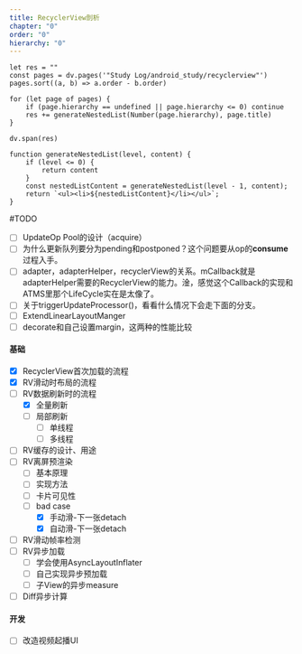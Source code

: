 ```yaml
---
title: RecyclerView剖析
chapter: "0"
order: "0"
hierarchy: "0"
---
```


```dataviewjs
let res = ""
const pages = dv.pages('"Study Log/android_study/recyclerview"')
pages.sort((a, b) => a.order - b.order)

for (let page of pages) {
	if (page.hierarchy == undefined || page.hierarchy <= 0) continue
	res += generateNestedList(Number(page.hierarchy), page.title)
}

dv.span(res)

function generateNestedList(level, content) {
	if (level <= 0) { 
		return content
	} 
	const nestedListContent = generateNestedList(level - 1, content); 
	return `<ul><li>${nestedListContent}</li></ul>`; 
}
```

#TODO 

- [ ] UpdateOp Pool的设计（acquire）
- [ ] 为什么更新队列要分为pending和postponed？这个问题要从op的**consume**过程入手。
- [ ] adapter，adapterHelper，recyclerView的关系。mCallback就是adapterHelper需要的RecyclerView的能力。淦，感觉这个Callback的实现和ATMS里那个LifeCycle实在是太像了。
- [ ] 关于triggerUpdateProcessor()，看看什么情况下会走下面的分支。
- [ ] ExtendLinearLayoutManger
- [ ] decorate和自己设置margin，这两种的性能比较

#### 基础

- [x] RecyclerView首次加载的流程
- [x] RV滑动时布局的流程
- [ ] RV数据刷新时的流程
	- [x] 全量刷新
	- [ ] 局部刷新
		- [ ] 单线程
		- [ ] 多线程
- [ ] RV缓存的设计、用途
- [ ] RV离屏预渲染
	- [ ] 基本原理
	- [ ] 实现方法
	- [ ] 卡片可见性
	- [ ] bad case
		- [x] 手动滑-下一张detach
		- [x] 自动滑-下一张detach
- [ ] RV滑动帧率检测
- [ ] RV异步加载
	- [ ] 学会使用AsyncLayoutInflater
	- [ ] 自己实现异步预加载
	- [ ] 子View的异步measure
- [ ] Diff异步计算

#### 开发

- [ ] 改造视频起播UI